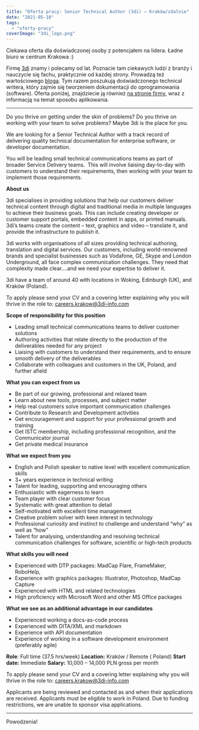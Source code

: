```yaml
---
title: "Oferta pracy: Senior Technical Author (3di) – Kraków/zdalnie"
date: "2021-05-10"
tags:
  - "oferty-pracy"
coverImage: "3di_logo.png"
---
```


Ciekawa oferta dla doświadczonej osoby z potencjałem na lidera. Ładne biuro w
centrum Krakowa :)

Firmę [3di](https://3di-info.com/) znamy i polecamy od lat. Poznacie tam
ciekawych ludzi z branży i nauczycie się fachu, praktycznie od każdej strony.
Prowadzą też wartościowego [bloga](https://3di-info.com/blog/). Tym razem
poszukują doświadczonego technical writera, który zajmie się tworzeniem
dokumentacji do oprogramowania (software). Oferta poniżej, znajdziecie ją
również [na stronie firmy](https://3di-info.com/technical-writer-krakow-ta01/),
wraz z informacją na temat sposobu aplikowania.

---

Do you thrive on getting under the skin of problems? Do you thrive on working
with your team to solve problems? Maybe 3di is the place for you.

We are looking for a Senior Technical Author with a track record of delivering
quality technical documentation for enterprise software, or developer
documentation.

You will be leading small technical communications teams as part of broader
Service Delivery teams.  This will involve liaising day-to-day with customers to
understand their requirements, then working with your team to implement those
requirements.

**About us**

3di specialises in providing solutions that help our customers deliver technical
content through digital and traditional media in multiple languages to achieve
their business goals. This can include creating developer or customer support
portals, embedded content in apps, or printed manuals. 3di’s teams create the
content – text, graphics and video – translate it, and provide the
infrastructure to publish it.

3di works with organisations of all sizes providing technical authoring,
translation and digital services. Our customers, including world-renowned brands
and specialist businesses such as Vodafone, GE, Skype and London Underground,
all face complex communication challenges. They need that complexity made
clear….and we need your expertise to deliver it.

3di have a team of around 40 with locations in Woking, Edinburgh (UK), and
Kraków (Poland).

To apply please send your CV and a covering letter explaining why you will
thrive in the role
to: [careers.krakow@3di-info.com](mailto:careers.krakow@3di-info.com)

**Scope of responsibility for this position**

- Leading small technical communications teams to deliver customer solutions
- Authoring activities that relate directly to the production of the
  deliverables needed for any project
- Liaising with customers to understand their requirements, and to ensure smooth
  delivery of the deliverables
- Collaborate with colleagues and customers in the UK, Poland, and further
  afield

**What you can expect from us**

- Be part of our growing, professional and relaxed team
- Learn about new tools, processes, and subject matter
- Help real customers solve important communication challenges
- Contribute to Research and Development activities
- Get encouragement and support for your professional growth and training
- Get ISTC membership, including professional recognition, and the Communicator
  journal
- Get private medical insurance

**What we expect from you**

- English and Polish speaker to native level with excellent communication skills
- 3+ years experience in technical writing
- Talent for leading, supporting and encouraging others
- Enthusiastic with eagerness to learn
- Team player with clear customer focus
- Systematic with great attention to detail
- Self-motivated with excellent time management
- Creative problem solver with keen interest in technology
- Professional curiosity and instinct to challenge and understand “why” as well
  as “how”
- Talent for analysing, understanding and resolving technical communication
  challenges for software, scientific or high-tech products

**What skills you will need**

- Experienced with DTP packages: MadCap Flare, FrameMaker, RoboHelp,
- Experience with graphics packages: Illustrator, Photoshop, MadCap Capture
- Experienced with HTML and related technologies
- High proficiency with Microsoft Word and other MS Office packages

**What we see as an additional advantage in our candidates**

- Experienced working a docs-as-code process
- Experienced with DITA/XML and markdown
- Experience with API documentation
- Experience of working in a software development environment (preferably agile)

**Role**: Full time (37.5 hrs/week) **Location:** Kraków / Remote ( Poland)
**Start date:** Immediate **Salary:** 10,000 – 14,000 PLN gross per month

To apply please send your CV and a covering letter explaining why you will
thrive in the role
to: [careers.krakow@3di-info.com](mailto:careers.krakow@3di-info.com)

Applicants are being reviewed and contacted as and when their applications are
received. Applicants must be eligible to work in Poland. Due to funding
restrictions, we are unable to sponsor visa applications.

---

Powodzenia!
